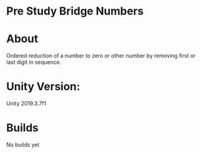 # Pre Study Bridge Numbers

# About

Ordered reduction of a number to zero or other number by removing first or last digit in sequence.

# Unity Version: 

Unity 2019.3.7f1

# Builds

No builds yet
